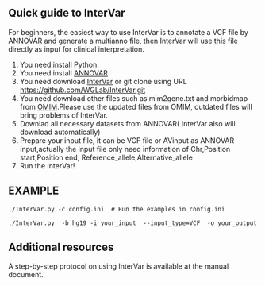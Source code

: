 ## Quick guide to InterVar

For beginners, the easiest way to use InterVar is to annotate a VCF file by ANNOVAR and generate a multianno file, then InterVar will use this file directly as input  for clinical interpretation.

1. You need install Python.
2. You need install [ANNOVAR](http://annovar.openbioinformatics.org/en/latest/)
3. You need download [InterVar](https://github.com/WGLab/InterVar/archive/master.zip) or git clone using URL  https://github.com/WGLab/InterVar.git
4. You need download other files such as mim2gene.txt and morbidmap from [OMIM](http://www.omim.org/downloads).Please use the updated files from OMIM, outdated files will bring problems of InterVar.
5. Downlad all necessary datasets from ANNOVAR( InterVar also will download automatically)
6. Prepare your input file, it can be VCF file or AVinput as ANNOVAR input,actually the input file only need information of Chr,Position start,Position end, Reference_allele,Alternative_allele 
7. Run the InterVar!



## EXAMPLE

    ./InterVar.py -c config.ini  # Run the examples in config.ini

    ./InterVar.py  -b hg19 -i your_input  --input_type=VCF  -o your_output

## Additional resources

A step-by-step protocol on using InterVar  is available at the manual document.

